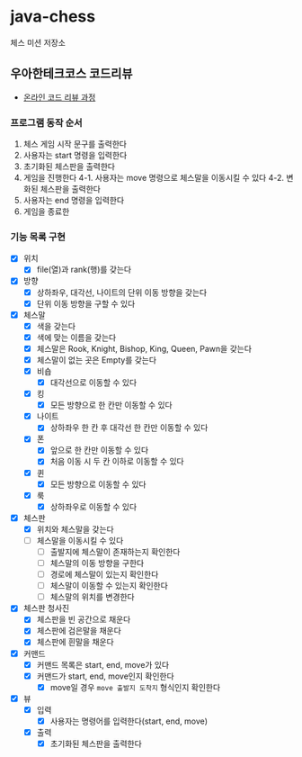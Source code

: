 # java-chess

체스 미션 저장소

## 우아한테크코스 코드리뷰

- [온라인 코드 리뷰 과정](https://github.com/woowacourse/woowacourse-docs/blob/master/maincourse/README.md)



### 프로그램 동작 순서

1. 체스 게임 시작 문구를 출력한다
2. 사용자는 start 명령을 입력한다
3. 초기화된 체스판을 출력한다
4. 게임을 진행한다
   4-1. 사용자는 move 명령으로 체스말을 이동시킬 수 있다
   4-2. 변화된 체스판을 출력한다
5. 사용자는 end 명령을 입력한다
6. 게임을 종료한 

### 기능 목록 구현
- [x] 위치
    - [x] file(열)과 rank(행)를 갖는다
- [x] 방향
  - [x] 상하좌우, 대각선, 나이트의 단위 이동 방향을 갖는다
  - [x] 단위 이동 방향을 구할 수 있다
- [x] 체스말
    - [x] 색을 갖는다
    - [x] 색에 맞는 이름을 갖는다
    - [x] 체스말은 Rook, Knight, Bishop, King, Queen, Pawn을 갖는다
    - [x] 체스말이 없는 곳은 Empty를 갖는다
    - [x] 비숍
      - [x] 대각선으로 이동할 수 있다
    - [x] 킹
      - [x] 모든 방향으로 한 칸만 이동할 수 있다
    - [x] 나이트
      - [x] 상하좌우 한 칸 후 대각선 한 칸만 이동할 수 있다
    - [x] 폰
      - [x] 앞으로 한 칸만 이동할 수 있다
      - [x] 처음 이동 시 두 칸 이하로 이동할 수 있다
    - [x] 퀸
      - [x] 모든 방향으로 이동할 수 있다
    - [x] 룩
      - [x] 상하좌우로 이동할 수 있다
- [x] 체스판
    - [x] 위치와 체스말을 갖는다
    - [ ] 체스말을 이동시킬 수 있다
      - [ ] 출발지에 체스말이 존재하는지 확인한다
      - [ ] 체스말의 이동 방향을 구한다
      - [ ] 경로에 체스말이 있는지 확인한다
      - [ ] 체스말이 이동할 수 있는지 확인한다
      - [ ] 체스말의 위치를 변경한다
- [x] 체스판 청사진
    - [x] 체스판을 빈 공간으로 채운다
    - [x] 체스판에 검은말을 채운다
    - [x] 체스판에 흰말을 채운다
- [x] 커맨드
  - [x] 커맨드 목록은 start, end, move가 있다 
  - [x] 커맨드가 start, end, move인지 확인한다
    - [x] move일 경우 `move 출발지 도착지` 형식인지 확인한다
- [x] 뷰
  - [x] 입력
    - [x] 사용자는 명령어를 입력한다(start, end, move)
  - [x] 출력
    - [x] 초기화된 체스판을 출력한다
